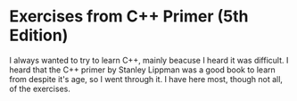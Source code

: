# Exercises from C++ Primer (5th Edition)

I always wanted to try to learn C++, mainly beacuse I heard it was difficult. I heard that the C++ primer by Stanley Lippman was a good book to learn from despite it's age, so I went through it.
I have here most, though not all, of the exercises.
